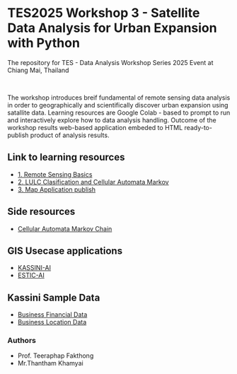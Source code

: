 # TES2025 Workshop 3 - Satellite Data Analysis for Urban Expansion with Python

The repository for TES - Data Analysis Workshop Series 2025 Event at Chiang Mai, Thailand

<br>

The workshop introduces breif fundamental of remote sensing data analysis in order to geographically and scientifically discover urban expansion using satallite data. Learning resources are Google Colab - based to prompt to run and interactively explore how to data analysis handling. Outcome of the workshop results web-based application embeded to HTML ready-to-publish product of analysis results. 

## Link to learning resources

- [1. Remote Sensing Basics](https://colab.research.google.com/github/thanthamky/tes-urban/blob/main/1_remote-sensing-exploration.ipynb)
- [2. LULC Clasification and Cellular Automata Markov](https://colab.research.google.com/github/thanthamky/tes-urban/blob/main/2_urban-expansion-analysis.ipynb)
- [3. Map Application publish](https://colab.research.google.com/github/thanthamky/tes-urban/blob/main/3_publish_map.ipynb)

## Side resources

- [Cellular Automata Markov Chain](https://colab.research.google.com/github/thanthamky/tes-urban/blob/main/simple_ca-markov.ipynb)

## GIS Usecase applications

- [KASSINI-AI](http://kassini.ai:8000/)
- [ESTIC-AI](http://kassini.ai:9090/)

## Kassini Sample Data

- [Business Financial Data](https://github.com/thanthamky/tes-urban/raw/refs/heads/main/finance_2018-2023.csv)
- [Business Location Data](https://github.com/thanthamky/tes-urban/raw/refs/heads/main/location_homepro.csv)



### Authors

- Prof. Teeraphap Fakthong
- Mr.Thantham Khamyai
